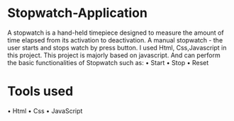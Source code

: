 # Stopwatch-Application
A stopwatch is a hand-held timepiece designed to measure the amount of time elapsed from its activation to deactivation. A manual stopwatch - the user starts and stops watch by press button. I used Html, Css,Javascript in this project. This project is majorly based on javascript. And can perform the basic functionalities of Stopwatch such as:
  •	Start
  •	Stop
  •	Reset



# Tools used
 •	Html
 •	Css
 •	JavaScript


